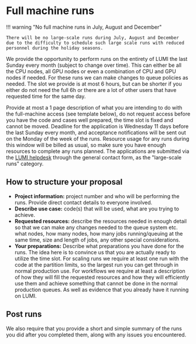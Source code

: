 # Full machine runs

!!! warning "No full machine runs in July, August and December"

    There will be no large-scale runs during July, August and December      due to the difficulty to schedule such large scale runs with reduced      personnel during the holiday seasons.

We provide the opportunity to perform runs on the entirety of LUMI the last
Sunday every month (subject to change over time). This can either be all the CPU
nodes, all GPU nodes or even a combination of CPU and GPU nodes if needed. For
these runs we can make changes to queue policies as needed. The slot we provide
is at most 6 hours, but can be shorter if you either do not need the full 6h or
there are a lot of other users that have requested time for the same day.

Provide at most a 1 page description of what you are intending to do with the
full-machine access (see template below), do not request access before you have
the code and cases well prepared, the time slot is fixed and cannot be moved.
Deadline for the application is Wednesday 11 days before the last Sunday every
month, and acceptance notifications will be sent out on the Monday of the week of
the runs. Resource usage for any runs during this window will be billed as
usual, so make sure you have enough resources to complete any runs planned. The
applications are submitted via the [LUMI helpdesk](https://lumi-supercomputer.eu/user-support/need-help/)
through the general contact form, as the "large-scale runs" category.

## How to structure your proposal

- **Project information:** project number and who will be performing the runs.
  Provide direct contact details to everyone involved.
- **Describe use case:** code(s) that will be used, what are you trying to
  achieve.
- **Requested resources:** describe the resources needed in enough detail so
  that we can make any changes needed to the queue system etc. what nodes, how
  many nodes, how many jobs running/queuing at the same time, size and length of
  jobs, any other special considerations.
- **Your preparations:** Describe what preparations you have done for the runs.
  The idea here is to convince us that you are actually ready to utilize the
  time slot. For scaling runs we require at least one run with the code at the
  partition limits, so the largest run you can get through in normal production
  use. For workflows we require at least a description of how they will fill the
  requested resources and how they will efficiently use them and achieve
  something that cannot be done in the normal production queues. As well as
  evidence that you already have it running on LUMI.

## Post runs

We also require that you provide a short and simple summary of the runs you did
after you completed them, along with any issues you encountered.
